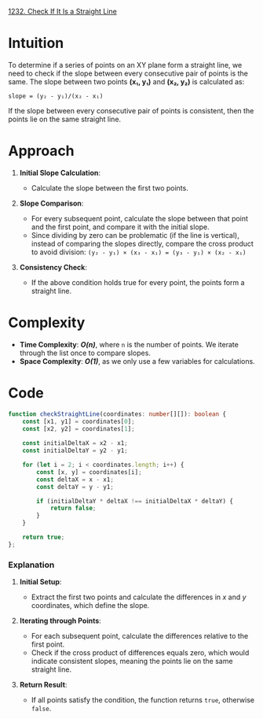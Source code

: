 [1232. Check If It Is a Straight Line](https://leetcode.com/problems/check-if-it-is-a-straight-line/)

# Intuition

To determine if a series of points on an XY plane form a straight line, we need to check if the slope between every consecutive pair of points is the same. The slope between two points **(x₁, y₁)** and **(x₂, y₂)** is calculated as:

`slope = (y₂ - y₁)/(x₂ - x₁)`

If the slope between every consecutive pair of points is consistent, then the points lie on the same straight line.

# Approach

1. **Initial Slope Calculation**:
   - Calculate the slope between the first two points.
  
2. **Slope Comparison**:
   - For every subsequent point, calculate the slope between that point and the first point, and compare it with the initial slope.
   - Since dividing by zero can be problematic (if the line is vertical), instead of comparing the slopes directly, compare the cross product to avoid division:
`(y₂ - y₁) × (x₃ - x₁) = (y₃ - y₁) × (x₂ - x₁)`

3. **Consistency Check**:
   - If the above condition holds true for every point, the points form a straight line.

# Complexity

- **Time Complexity**: ***O(n)***, where `n` is the number of points. We iterate through the list once to compare slopes.
- **Space Complexity**: ***O(1)***, as we only use a few variables for calculations.

# Code

```typescript
function checkStraightLine(coordinates: number[][]): boolean {
    const [x1, y1] = coordinates[0];
    const [x2, y2] = coordinates[1];
    
    const initialDeltaX = x2 - x1;
    const initialDeltaY = y2 - y1;

    for (let i = 2; i < coordinates.length; i++) {
        const [x, y] = coordinates[i];
        const deltaX = x - x1;
        const deltaY = y - y1;

        if (initialDeltaY * deltaX !== initialDeltaX * deltaY) {
            return false;
        }
    }

    return true;
};

```

### Explanation

1. **Initial Setup**:
   - Extract the first two points and calculate the differences in *x* and *y* coordinates, which define the slope.

2. **Iterating through Points**:
   - For each subsequent point, calculate the differences relative to the first point.
   - Check if the cross product of differences equals zero, which would indicate consistent slopes, meaning the points lie on the same straight line.

3. **Return Result**:
   - If all points satisfy the condition, the function returns `true`, otherwise `false`.